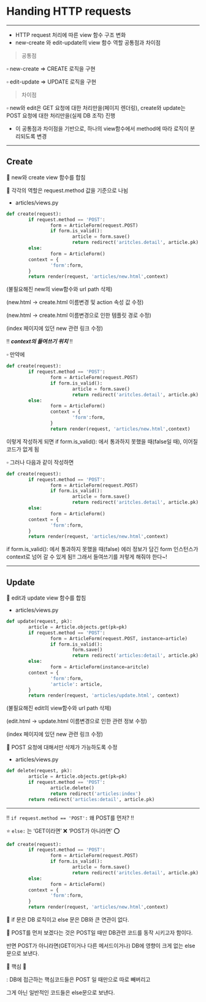 


# Handing HTTP requests

---

- HTTP request 처리에 따른 view 함수 구조 변화
- new-create 와 edit-update의 view 함수 역할 공통점과 차이점

> 공통점

▫️ new-create ⇒ CREATE 로직을 구현

▫️ edit-update ⇒ UPDATE 로직을 구현

> 차이점

▫️ new와 edit은 GET 요청에 대한 처리만을(페이지 렌더링), create와 update는 POST 요청에 대한 처리만을(실제 DB 조작) 진행

- 이 공통점과 차이점을 기반으로, 하나의 view함수에서 method에 따라 로직이 분리되도록 변경

---

## Create

🔸 new와 create view 함수를 합침

🔸 각각의 역할은 request.method 값을 기준으로 나뉨

- articles/views.py

```python
def create(request):
        if request.method == 'POST':
                form = ArticleForm(request.POST)
                if form.is_valid():
                        article = form.save()
                        return redirect('aritcles.detail', article.pk)
        else:
                form = ArticleForm()
        context = {
                'form':form,
        }
        return render(request, 'articles/new.html',context)
```

(불필요해진 new의 view함수와 url path 삭제)

(new.html → create.html 이름변경 및 action 속성 값 수정)

(new.html → create.html 이름변경으로 인한 템플릿 경로 수정)

(index 페이지에 있던 new 관련 링크 수정)

‼️ ***context의 들여쓰기 위치*** ‼️

▫️ 만약에

```python
def create(request):
        if request.method == 'POST':
                form = ArticleForm(request.POST)
                if form.is_valid():
                        article = form.save()
                        return redirect('aritcles.detail', article.pk)
        else:
                form = ArticleForm()
                context = {
                        'form':form,
                }
                return render(request, 'articles/new.html',context)
```

이렇게 작성하게 되면 if form.is_valid(): 에서 통과하지 못했을 때(false일 때), 이어질 코드가 없게 됨

▫️ 그러나 다음과 같이 작성하면

```python
def create(request):
        if request.method == 'POST':
                form = ArticleForm(request.POST)
                if form.is_valid():
                        article = form.save()
                        return redirect('aritcles.detail', article.pk)
        else:
                form = ArticleForm()
        context = {
                'form':form,
        }
        return render(request, 'articles/new.html',context)
```

if form.is_valid(): 에서 통과하지 못했을 때(false) 에러 정보가 담긴 form 인스턴스가 context로 넘어 갈 수 있게 됨!! 그래서 들여쓰기를 저렇게 해줘야 한다~!

---

## Update

🔸 edit과 update view 함수를 합침

- articles/views.py

```python
def update(request, pk):
        article = Article.objects.get(pk=pk)
        if request.method == 'POST':
                form = ArticleForm(request.POST, instance=article)
                if form.is_valid():
                        form.save()
                        return redirect('articles:detail', article.pk)
        else:
                form = ArticleForm(instance=aritcle)
        context = {
                'form':form,
                'article': article,
        }
        return render(request, 'articles/update.html', context)
```

(불필요해진 edit의 view함수와 url path 삭제)

(edit.html → update.html 이름변경으로 인한 관련 정보 수정)

(index 페이지에 있던 new 관련 링크 수정)

🔸 POST 요청에 대해서만 삭제가 가능하도록 수정

- articles/views.py

```python
def delete(request, pk):
        article = Article.objects.get(pk=pk)
        if request.method == 'POST':
                article.delete()
                return redirect('articles:index')
        return redirect('articles:detail', article.pk)
```

---

‼️ `if request.method == 'POST':` 왜 POST를 먼저? ‼️

⭐ `else:` 는 ‘GET이라면’ ❌ ‘POST가 아니라면’ ⭕

```python
def create(request):
        if request.method == 'POST':
                form = ArticleForm(request.POST)
                if form.is_valid():
                        article = form.save()
                        return redirect('aritcles.detail', article.pk)
        else:
                form = ArticleForm()
        context = {
                'form':form,
        }
        return render(request, 'articles/new.html',context)
```

🔹 if 문은 DB 로직이고 else 문은 DB와 큰 연관이 없다.

🔹 POST를 먼저 보겠다는 것은 POST일 때만 DB관련 코드를 동작 시키고자 함이다.

반면 POST가 아니라면(GET이거나 다른 메서드이거나) DB에 영향이 크게 없는 else문으로 보낸다.

🎀 핵심 🎀

: DB에 접근하는 핵심코드들은 POST 일 때만으로 따로 빼버리고

그게 아닌 일반적인 코드들은 else문으로 보낸다.
